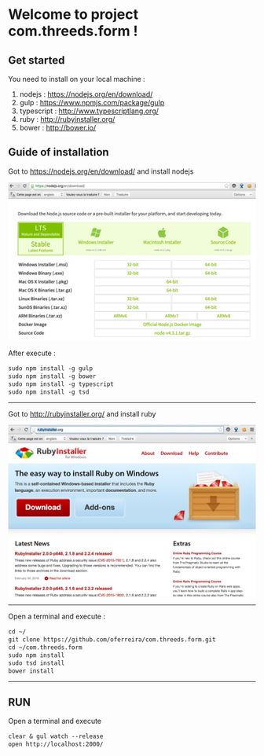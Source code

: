 
Welcome to project com.threeds.form !
===================

Get started
-------------

You need to install  on your local machine :

 1. nodejs :  https://nodejs.org/en/download/
 2. gulp : https://www.npmjs.com/package/gulp
 3. typescript : http://www.typescriptlang.org/
 4. ruby : http://rubyinstaller.org/
 5. bower : http://bower.io/

Guide of installation
-------------

Got to  https://nodejs.org/en/download/ and install nodejs

![install](/assets/images/nodejs.jpg)

After execute :

    sudo npm install -g gulp
    sudo npm install -g bower
    sudo npm install -g typescript
    sudo npm install -g tsd

----------

Got to http://rubyinstaller.org/ and install ruby

![install](/assets/images/rubyinstaller.jpg)

----------

Open a terminal and execute :

    cd ~/ 
    git clone https://github.com/oferreira/com.threeds.form.git
    cd ~/com.threeds.form
    sudo npm install
    sudo tsd install
    bower install

----------


RUN
-------------------

 Open a terminal and execute
 
    clear & gul watch --release
    open http://localhost:2000/
